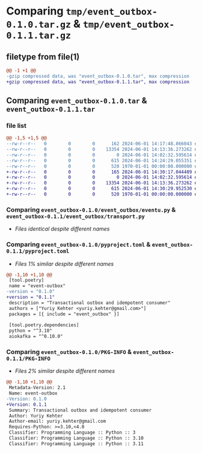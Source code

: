# Comparing `tmp/event_outbox-0.1.0.tar.gz` & `tmp/event_outbox-0.1.1.tar.gz`

## filetype from file(1)

```diff
@@ -1 +1 @@
-gzip compressed data, was "event_outbox-0.1.0.tar", max compression
+gzip compressed data, was "event_outbox-0.1.1.tar", max compression
```

## Comparing `event_outbox-0.1.0.tar` & `event_outbox-0.1.1.tar`

### file list

```diff
@@ -1,5 +1,5 @@
--rw-r--r--   0        0        0      162 2024-06-01 14:17:48.866043 event_outbox-0.1.0/event_outbox/__init__.py
--rw-r--r--   0        0        0    13354 2024-06-01 14:13:36.273262 event_outbox-0.1.0/event_outbox/eventu.py
--rw-r--r--   0        0        0        0 2024-06-01 14:02:32.595614 event_outbox-0.1.0/event_outbox/py.typed
--rw-r--r--   0        0        0      615 2024-06-01 14:24:29.055351 event_outbox-0.1.0/pyproject.toml
--rw-r--r--   0        0        0      520 1970-01-01 00:00:00.000000 event_outbox-0.1.0/PKG-INFO
+-rw-r--r--   0        0        0      165 2024-06-01 14:30:17.044489 event_outbox-0.1.1/event_outbox/__init__.py
+-rw-r--r--   0        0        0        0 2024-06-01 14:02:32.595614 event_outbox-0.1.1/event_outbox/py.typed
+-rw-r--r--   0        0        0    13354 2024-06-01 14:13:36.273262 event_outbox-0.1.1/event_outbox/transport.py
+-rw-r--r--   0        0        0      615 2024-06-01 14:30:29.952530 event_outbox-0.1.1/pyproject.toml
+-rw-r--r--   0        0        0      520 1970-01-01 00:00:00.000000 event_outbox-0.1.1/PKG-INFO
```

### Comparing `event_outbox-0.1.0/event_outbox/eventu.py` & `event_outbox-0.1.1/event_outbox/transport.py`

 * *Files identical despite different names*

### Comparing `event_outbox-0.1.0/pyproject.toml` & `event_outbox-0.1.1/pyproject.toml`

 * *Files 1% similar despite different names*

```diff
@@ -1,10 +1,10 @@
 [tool.poetry]
 name = "event-outbox"
-version = "0.1.0"
+version = "0.1.1"
 description = "Transactional outbox and idempotent consumer"
 authors = ["Yuriy Kehter <yuriy.kehter@gmail.com>"]
 packages = [{ include = "event_outbox" }]
 
 [tool.poetry.dependencies]
 python = "^3.10"
 aiokafka = "^0.10.0"
```

### Comparing `event_outbox-0.1.0/PKG-INFO` & `event_outbox-0.1.1/PKG-INFO`

 * *Files 2% similar despite different names*

```diff
@@ -1,10 +1,10 @@
 Metadata-Version: 2.1
 Name: event-outbox
-Version: 0.1.0
+Version: 0.1.1
 Summary: Transactional outbox and idempotent consumer
 Author: Yuriy Kehter
 Author-email: yuriy.kehter@gmail.com
 Requires-Python: >=3.10,<4.0
 Classifier: Programming Language :: Python :: 3
 Classifier: Programming Language :: Python :: 3.10
 Classifier: Programming Language :: Python :: 3.11
```

